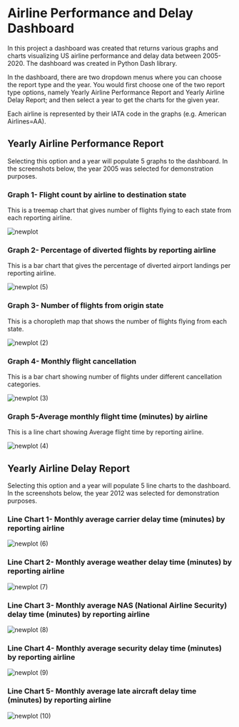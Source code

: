 # Airline Performance and Delay Dashboard
In this project a dashboard was created that returns various graphs and charts visualizing US airline performance and delay data between 2005-2020. The dashboard was created in Python Dash library.

In the dashboard, there are two dropdown menus where you can choose the report type and the year. You would first choose one of the two report type options, namely Yearly Airline Performance Report and Yearly Airline Delay Report; and then select a year to get the charts for the given year.

Each airline is represented by their IATA code in the graphs (e.g. American Airlines=AA).

## Yearly Airline Performance Report

Selecting this option and a year will populate 5 graphs to the dashboard. In the screenshots below, the year 2005 was selected for demonstration purposes.

### Graph 1- Flight count by airline to destination state

This is a treemap chart that gives number of flights flying to each state from each reporting airline.

![newplot](https://user-images.githubusercontent.com/112036107/211930828-a2b2af79-aed8-4654-9f7d-fb9125616692.png)

### Graph 2- Percentage of diverted flights by reporting airline

This is a bar chart that gives the percentage of diverted airport landings per reporting airline.

![newplot (5)](https://user-images.githubusercontent.com/112036107/211937484-7a394cb5-205e-4a25-9c3f-e20e444ec801.png)

### Graph 3- Number of flights from origin state

This is a choropleth map that shows the number of flights flying from each state.

![newplot (2)](https://user-images.githubusercontent.com/112036107/211933878-5a4454de-4775-4c37-8578-9d48009666a3.png)

### Graph 4- Monthly flight cancellation

This is a bar chart showing number of flights under different cancellation categories.

![newplot (3)](https://user-images.githubusercontent.com/112036107/211934591-b90322ca-3c36-4571-bfc7-5179f7bb2cd8.png)

### Graph 5-Average monthly flight time (minutes) by airline

This is a line chart showing Average flight time by reporting airline.

![newplot (4)](https://user-images.githubusercontent.com/112036107/211934785-03c42c21-ed04-4391-ae32-20c85444ac30.png)


## Yearly Airline Delay Report

Selecting this option and a year will populate 5 line charts to the dashboard. In the screenshots below, the year 2012 was selected for demonstration purposes. 

### Line Chart 1- Monthly average carrier delay time (minutes) by reporting airline 

![newplot (6)](https://user-images.githubusercontent.com/112036107/211939669-3b4b683f-e138-4b9d-8d95-5a29811ca1c8.png)


### Line Chart 2- Monthly average weather delay time (minutes) by reporting airline

![newplot (7)](https://user-images.githubusercontent.com/112036107/211939765-2a3d388d-5cf4-4a92-9fa5-b22eef1e59f5.png)

### Line Chart 3- Monthly average NAS (National Airline Security) delay time (minutes) by reporting airline

![newplot (8)](https://user-images.githubusercontent.com/112036107/211939854-75835a20-0d89-4f4b-800f-ff035cd12553.png)

### Line Chart 4- Monthly average security delay time (minutes) by reporting airline

![newplot (9)](https://user-images.githubusercontent.com/112036107/211939922-fd022934-2092-41c1-b903-c204f80f6dc0.png)

### Line Chart 5- Monthly average late aircraft delay time (minutes) by reporting airline

![newplot (10)](https://user-images.githubusercontent.com/112036107/211939999-ee95189a-4950-402e-9944-6d9681dce4d1.png)







